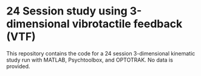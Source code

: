 # 24 Session study using 3-dimensional vibrotactile feedback (VTF)
This repository contains the code for a 24 session 3-dimensional kinematic study run with MATLAB, Psychtoolbox, and OPTOTRAK. No data is provided.
